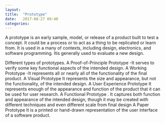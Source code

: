 ```yaml
---
layout: 
title:  "Prototype"
date:   2017-08-27 09:40
categories: 
---
```

A prototype is an early sample, model, or release of a product built to test a concept.
 It could be a  process or to act as a thing to be replicated or learn from.
 It is  used in a many of contexts, including design, electronics, and software programming.
 Itis generally used to evaluate a new design.

 Different types of prototypes.
A Proof-of-Principle Prototype 
-It serves to verify some key functional aspects of the intended design. 
A Working Prototype
-It  represents all or nearly all of the functionality of the final product.
A Visual Prototype
It  represents the size and appearance, but not the functionality, of the intended design. 
A User Experience Prototype 
It represents enough of the appearance and function of the product that it can be used for user research.
A Functional Prototype .
It captures both function and appearance of the intended design, though it may be created with different techniques and even different scale from final design
A Paper Prototype 
It is a printed or hand-drawn representation of the user interface of a software product.


